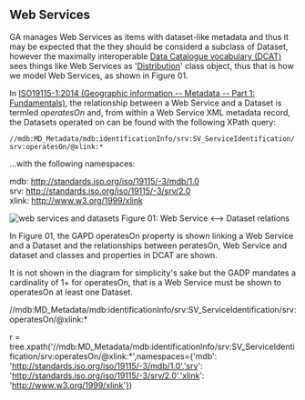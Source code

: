 ## Web Services
GA manages Web Services as items with dataset-like metadata and thus it may be expected that the they should be considerd a subclass of Dataset, however the maximally interoperable [Data Catalogue vocabulary (DCAT)](https://www.w3.org/TR/vocab-dcat/) sees things like Web Services as '[Distribution](https://www.w3.org/TR/vocab-dcat/#class-distribution)' class object, thus that is how we model Web Services, as shown in Figure 01.

In [ISO19115-1:2014 (Geographic information -- Metadata -- Part 1: Fundamentals)](http://www.iso.org/iso/iso_catalogue/catalogue_ics/catalogue_detail_ics.htm?csnumber=53798), the relationship between a Web Service and a Dataset is termled *operatesOn* and, from within a Web Service XML metadata record, the Datasets operated on can be found with the following XPath query:

`//mdb:MD_Metadata/mdb:identificationInfo/srv:SV_ServiceIdentification/srv:operatesOn/@xlink:*`

...with the following namespaces:

mdb: http://standards.iso.org/iso/19115/-3/mdb/1.0  
srv: http://standards.iso.org/iso/19115/-3/srv/2.0  
xlink: http://www.w3.org/1999/xlink

![web services and datasets](web-service-01.png)
Figure 01: Web Service <--> Dataset relations

In Figure 01, the GAPD operatesOn property is shown linking a Web Service and a Dataset and the relationships between peratesOn, Web Service and dataset and classes and properties in DCAT are shown.

It is not shown in the diagram for simplicity's sake but the GADP mandates a cardinality of 1+ for operatesOn, that is a Web Service must be shown to operatesOn at least one Dataset.


//mdb:MD_Metadata/mdb:identificationInfo/srv:SV_ServiceIdentification/srv:operatesOn/@xlink:*

r = tree.xpath('//mdb:MD_Metadata/mdb:identificationInfo/srv:SV_ServiceIdentification/srv:operatesOn/@xlink:*',namespaces={'mdb': 'http://standards.iso.org/iso/19115/-3/mdb/1.0','srv': 'http://standards.iso.org/iso/19115/-3/srv/2.0','xlink': 'http://www.w3.org/1999/xlink'})